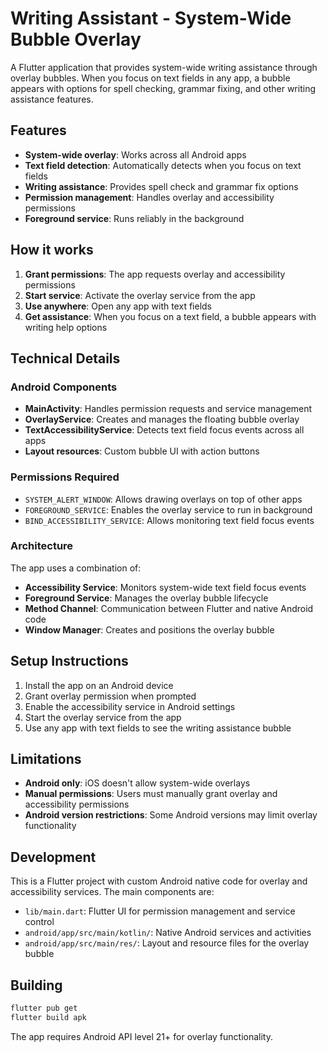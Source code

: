 # Writing Assistant - System-Wide Bubble Overlay

A Flutter application that provides system-wide writing assistance through overlay bubbles. When you focus on text fields in any app, a bubble appears with options for spell checking, grammar fixing, and other writing assistance features.

## Features

- **System-wide overlay**: Works across all Android apps
- **Text field detection**: Automatically detects when you focus on text fields
- **Writing assistance**: Provides spell check and grammar fix options
- **Permission management**: Handles overlay and accessibility permissions
- **Foreground service**: Runs reliably in the background

## How it works

1. **Grant permissions**: The app requests overlay and accessibility permissions
2. **Start service**: Activate the overlay service from the app
3. **Use anywhere**: Open any app with text fields
4. **Get assistance**: When you focus on a text field, a bubble appears with writing help options

## Technical Details

### Android Components

- **MainActivity**: Handles permission requests and service management
- **OverlayService**: Creates and manages the floating bubble overlay
- **TextAccessibilityService**: Detects text field focus events across all apps
- **Layout resources**: Custom bubble UI with action buttons

### Permissions Required

- `SYSTEM_ALERT_WINDOW`: Allows drawing overlays on top of other apps
- `FOREGROUND_SERVICE`: Enables the overlay service to run in background
- `BIND_ACCESSIBILITY_SERVICE`: Allows monitoring text field focus events

### Architecture

The app uses a combination of:
- **Accessibility Service**: Monitors system-wide text field focus events
- **Foreground Service**: Manages the overlay bubble lifecycle
- **Method Channel**: Communication between Flutter and native Android code
- **Window Manager**: Creates and positions the overlay bubble

## Setup Instructions

1. Install the app on an Android device
2. Grant overlay permission when prompted
3. Enable the accessibility service in Android settings
4. Start the overlay service from the app
5. Use any app with text fields to see the writing assistance bubble

## Limitations

- **Android only**: iOS doesn't allow system-wide overlays
- **Manual permissions**: Users must manually grant overlay and accessibility permissions
- **Android version restrictions**: Some Android versions may limit overlay functionality

## Development

This is a Flutter project with custom Android native code for overlay and accessibility services. The main components are:

- `lib/main.dart`: Flutter UI for permission management and service control
- `android/app/src/main/kotlin/`: Native Android services and activities
- `android/app/src/main/res/`: Layout and resource files for the overlay bubble

## Building

```bash
flutter pub get
flutter build apk
```

The app requires Android API level 21+ for overlay functionality.
